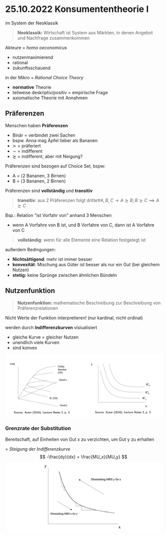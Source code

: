 # 25.10.2022 Konsumententheorie I

im System der Neoklassik

> **Neoklassik:** Wirtschaft ist System aus Märkten, in denen Angebot und Nachfrage zusammenkommen

Akteure = *homo oeconomicus*

- nutzenmaximierend
- rational
- zukunftsschauend

in der Mikro = *Rational Choice Theory*

- **normative** Theorie
- teilweise deskriptiv/positiv = empirische Frage
- axiomatische Theorie mit Annahmen

## Präferenzen

Menschen haben **Präferenzen**

- Binär = verbindet zwei Sachen
- bspw. Anna mag Äpfel lieber als Bananen
- $\succ$ = präferiert
- $\sim$ = indifferent
- $\succsim$ = indifferent, aber mit Neigung?

Präferenzen sind bezogen auf Choice Set, bspw:

- A = $\left\langle \text{2 Bananen, 3 Birnen} \right\rangle$
- B = $\left\langle \text{3 Bananen, 2 Birnen} \right\rangle$



Präferenzen sind **vollständig** und **transitiv**

> **transitiv**: aus 2 Präferenzen folgt dritte$\forall A,B,C \to A \succsim B; B\succsim C \implies A \succsim C$

Bsp.: Relation "ist Vorfahr von" anhand 3 Menschen

- wenn A Vorfahre von B ist, und B Vorfahre von C, dann ist A Vorfahre von C

> **vollständig**: wenn für alle Elemente eine Relation festgelegt ist

außerdem Bedingungen:

- **Nichtsättigend**: mehr ist immer besser
- **konvexität**: Mischung aus Güter ist besser als nur ein Gut (bei gleichem Nutzen)
- **stetig:** keine Sprünge zwischen ähnlichen Bündeln

## Nutzenfunktion

> **Nutzenfunktion:** mathematische Beschreibung zur Beschreibung von Präferenzrelationen

Nicht Werte der Funktion interpretieren! (nur kardinal, nicht ordinal)

werden durch **Indifferenzkurven** visiualisiert

- gleiche Kurve = gleicher Nutzen
- unendlich viele Kurven
- sind konvex

![img](../images/2022-10-26_00-03-38.jpg)

### Grenzrate der Substitution

Bereitschaft, auf Einheiten von Gut x zu verzichten, um Gut y zu erhalten

= *Steigung der Indifferenzkurve*
$$
-\frac{dy}{dx} = \frac{MU_x}{MU_y}
$$
![img](../images/2022-10-26_13-06-42.jpg)
